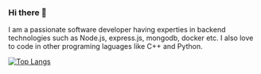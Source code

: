 ### Hi there 👋
I am a passionate software developer having experties in backend technologies such as Node.js, express.js, mongodb, docker etc. I also love to code in other programing laguages like C++ and Python.
<!--### :fire: My Stats :
[![GitHub Streak](http://github-readme-streak-stats.herokuapp.com?user=priyanshugupta69&theme=dark&background=000000)](https://git.io/streak-stats)-->

[![Top Langs](https://github-readme-stats.vercel.app/api/top-langs/?username=priyanshugupta69&layout=compact&theme=vision-friendly-dark)](https://github.com/anuraghazra/github-readme-stats)
<!--
**priyanshugupta69/priyanshugupta69** is a ✨ _special_ ✨ repository because its `README.md` (this file) appears on your GitHub profile.

Here are some ideas to get you started:

- 🔭 I’m currently working on ...
- 🌱 I’m currently learning ...
- 👯 I’m looking to collaborate on ...
- 🤔 I’m looking for help with ...
- 💬 Ask me about ...
- 📫 How to reach me: ...
- 😄 Pronouns: ...
- ⚡ Fun fact: ...
-->
